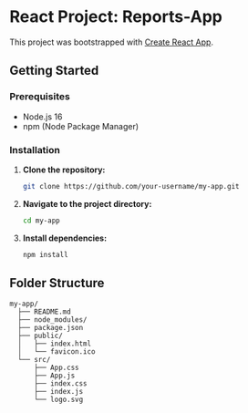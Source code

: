 # React Project: Reports-App

This project was bootstrapped with [Create React App](https://github.com/facebook/create-react-app).

## Getting Started

### Prerequisites

- Node.js 16
- npm (Node Package Manager)

### Installation

1. **Clone the repository:**
    ```bash
    git clone https://github.com/your-username/my-app.git
    ```

2. **Navigate to the project directory:**
    ```bash
    cd my-app
    ```

3. **Install dependencies:**
    ```bash
    npm install
    ```

## Folder Structure

```plaintext
my-app/
  ├── README.md
  ├── node_modules/
  ├── package.json
  ├── public/
  │   ├── index.html
  │   └── favicon.ico
  └── src/
      ├── App.css
      ├── App.js
      ├── index.css
      ├── index.js
      └── logo.svg
